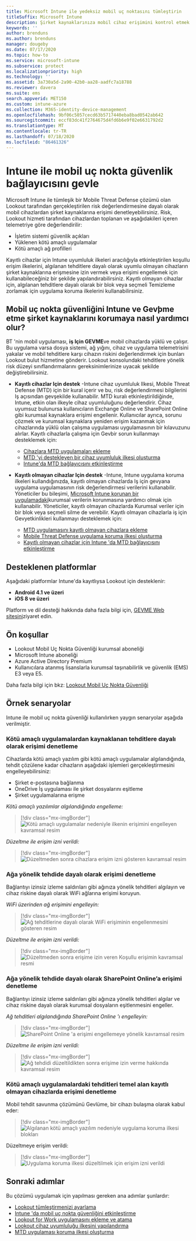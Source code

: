 ```yaml
---
title: Microsoft Intune ile yedeksiz mobil uç noktasını tümleştirin
titleSuffix: Microsoft Intune
description: Şirket kaynaklarınıza mobil cihaz erişimini kontrol etmek için Lookout Mobile Threat Defense’i (MTD) Intune ile tümleştirme hakkında bilgi edinin.
keywords: ''
author: brenduns
ms.author: brenduns
manager: dougeby
ms.date: 07/17/2020
ms.topic: how-to
ms.service: microsoft-intune
ms.subservice: protect
ms.localizationpriority: high
ms.technology: ''
ms.assetid: 3a730a5d-2a90-42b0-aa28-aadfc7a18788
ms.reviewer: davera
ms.suite: ems
search.appverid: MET150
ms.custom: intune-azure
ms.collection: M365-identity-device-management
ms.openlocfilehash: 9bf06c5057cecd63b5717440eba8bad0542ab642
ms.sourcegitcommit: eccf83dc41f2764675d4fd6b6e9f02e6631792d2
ms.translationtype: MT
ms.contentlocale: tr-TR
ms.lasthandoff: 07/18/2020
ms.locfileid: "86461326"
---
```

# <a name="lookout-mobile-endpoint-security-connector-with-intune"></a>Intune ile mobil uç nokta güvenlik bağlayıcısını gevle

Microsoft Intune ile tümleşik bir Mobile Threat Defense çözümü olan Lookout tarafından gerçekleştirilen risk değerlendirmesine dayalı olarak mobil cihazlardan şirket kaynaklarına erişimi denetleyebilirsiniz. Risk, Lookout hizmeti tarafından cihazlardan toplanan ve aşağıdakileri içeren telemetriye göre değerlendirilir:
- İşletim sistemi güvenlik açıkları
- Yüklenen kötü amaçlı uygulamalar
- Kötü amaçlı ağ profilleri

Kayıtlı cihazlar için Intune uyumluluk ilkeleri aracılığıyla etkinleştirilen koşullu erişim ilkelerini, algılanan tehditlere dayalı olarak uyumlu olmayan cihazların şirket kaynaklarına erişmesine izin vermek veya erişimi engellemek için kullanabileceğiniz bir şekilde yapılandırabilirsiniz. Kayıtlı olmayan cihazlar için, algılanan tehditlere dayalı olarak bir blok veya seçmeli Temizleme zorlamak için uygulama koruma ilkelerini kullanabilirsiniz.

## <a name="how-do-intune-and-lookout-mobile-endpoint-security-help-protect-company-resources"></a>Mobil uç nokta güvenliğini Intune ve Gevþme etme şirket kaynaklarını korumaya nasıl yardımcı olur?

BT 'nin mobil uygulaması, **iş Için GEVME**ve mobil cihazlarda yüklü ve çalışır. Bu uygulama varsa dosya sistemi, ağ yığını, cihaz ve uygulama telemetrisini yakalar ve mobil tehditlere karşı cihazın riskini değerlendirmek için bunları Lookout bulut hizmetine gönderir. Lookout konsolundaki tehditlere yönelik risk düzeyi sınıflandırmalarını gereksinimlerinize uyacak şekilde değiştirebilirsiniz.

- **Kayıtlı cihazlar Için destek** -Intune cihaz uyumluluk Ilkesi, Mobile Threat Defense (MTD) için bir kural içerir ve bu, risk değerlendirmesi bilgilerini Iş açısından gevşekilde kullanabilir. MTD kuralı etkinleştirildiğinde, Intune, etkin olan ilkeyle cihaz uyumluluğunu değerlendirir. Cihaz uyumsuz bulunursa kullanıcıların Exchange Online ve SharePoint Online gibi kurumsal kaynaklara erişimi engellenir. Kullanıcılar ayrıca, sorunu çözmek ve kurumsal kaynaklara yeniden erişim kazanmak için cihazlarında yüklü olan çalışma uygulaması uygulamasının bir kılavuzunu alırlar. Kayıtlı cihazlarla çalışma için Gevbir sorun kullanmayı desteklemek için:
  - [Cihazlara MTD uygulamaları ekleme](../protect/mtd-apps-ios-app-configuration-policy-add-assign.md)
  - [MTD 'yi destekleyen bir cihaz uyumluluk ilkesi oluşturma](../protect/mtd-device-compliance-policy-create.md)
  - [Intune'da MTD bağlayıcısını etkinleştirme](../protect/mtd-connector-enable.md)

- **Kayıtlı olmayan cihazlar Için destek** -Intune, Intune uygulama koruma ilkeleri kullandığınızda, kayıtlı olmayan cihazlarda Iş için gevyana uygulama uygulamasının risk değerlendirmesi verilerini kullanabilir. Yöneticiler bu bileşimi, [Microsoft Intune korunan bir uygulamadaki](../apps/apps-supported-intune-apps.md)kurumsal verilerin korunmasına yardımcı olmak için kullanabilir. Yöneticiler, kayıtlı olmayan cihazlarda Kurumsal veriler için bir blok veya seçmeli silme de verebilir. Kayıtlı olmayan cihazlarla iş için Gevyetkinlikleri kullanmayı desteklemek için:
  - [MTD uygulamasını kayıtlı olmayan cihazlara ekleme](../protect/mtd-add-apps-unenrolled-devices.md)
  - [Mobile Threat Defense uygulama koruma ilkesi oluşturma](../protect/mtd-app-protection-policy.md)
  - [Kayıtlı olmayan cihazlar için Intune 'da MTD bağlayıcısını etkinleştirme](../protect/mtd-enable-unenrolled-devices.md)

## <a name="supported-platforms"></a>Desteklenen platformlar

Aşağıdaki platformlar Intune'da kayıtlıysa Lookout için desteklenir:

- **Android 4.1 ve üzeri**  
- **iOS 8 ve üzeri**  

Platform ve dil desteği hakkında daha fazla bilgi için, [GEVME Web sitesini](https://personal.support.lookout.com/hc/articles/114094140253)ziyaret edin.  

## <a name="prerequisites"></a>Ön koşullar

- Lookout Mobil Uç Nokta Güvenliği kurumsal aboneliği  
- Microsoft Intune aboneliği
- Azure Active Directory Premium
- Kullanıcılara atanmış lisanslarla kurumsal taşınabilirlik ve güvenlik (EMS) E3 veya E5.  

Daha fazla bilgi için bkz: [Lookout Mobil Uç Nokta Güvenliği](https://www.lookout.com/products/mobile-endpoint-security)

## <a name="sample-scenarios"></a>Örnek senaryolar

Intune ile mobil uç nokta güvenliği kullanılırken yaygın senaryolar aşağıda verilmiştir.

### <a name="control-access-based-on-threats-from-malicious-apps"></a>Kötü amaçlı uygulamalardan kaynaklanan tehditlere dayalı olarak erişimi denetleme

Cihazlarda kötü amaçlı yazılım gibi kötü amaçlı uygulamalar algılandığında, tehdit çözülene kadar cihazların aşağıdaki işlemleri gerçekleştirmesini engelleyebilirsiniz:

- Şirket e-postasına bağlanma
- OneDrive İş uygulaması ile şirket dosyalarını eşitleme
- Şirket uygulamalarına erişme

*Kötü amaçlı yazılımlar algılandığında engelleme:*

> [!div class="mx-imgBorder"]
> ![Kötü amaçlı uygulamalar nedeniyle ilkenin erişimini engelleyen kavramsal resim](./media/lookout-mobile-threat-defense-connector/malicious-apps-blocked.png)

*Düzeltme ile erişim izni verildi:*

> [!div class="mx-imgBorder"]
> ![Düzeltmeden sonra cihazlara erişim izni gösteren kavramsal resim](./media/lookout-mobile-threat-defense-connector/malicious-apps-unblocked.png)

### <a name="control-access-based-on-threat-to-network"></a>Ağa yönelik tehdide dayalı olarak erişimi denetleme

Bağlantıyı izinsiz izleme saldırıları gibi ağınıza yönelik tehditleri algılayın ve cihaz riskine dayalı olarak WiFi ağlarına erişimi koruyun.

*WiFi üzerinden ağ erişimini engelleyin:*

> [!div class="mx-imgBorder"]
> ![Ağ tehditlerine dayalı olarak WiFi erişiminin engellenmesini gösteren resim](./media/lookout-mobile-threat-defense-connector/network-wifi-blocked.png)

*Düzeltme ile erişim izni verildi:*

> [!div class="mx-imgBorder"]
> ![Düzeltmeden sonra erişime izin veren Koşullu erişimin kavramsal resmi](./media/lookout-mobile-threat-defense-connector/network-wifi-unblocked.png)

### <a name="control-access-to-sharepoint-online-based-on-threat-to-network"></a>Ağa yönelik tehdide dayalı olarak SharePoint Online’a erişimi denetleme

Bağlantıyı izinsiz izleme saldırıları gibi ağınıza yönelik tehditleri algılar ve cihaz riskine dayalı olarak kurumsal dosyaların eşitlenmesini engeller.

*Ağ tehditleri algılandığında SharePoint Online 'ı engelleyin:*

> [!div class="mx-imgBorder"]
> ![SharePoint Online 'a erişimi engellemeye yönelik kavramsal resim](./media/lookout-mobile-threat-defense-connector/network-spo-blocked.png)

*Düzeltme ile erişim izni verildi:*

> [!div class="mx-imgBorder"]
> ![Ağ tehdidi düzeltildikten sonra erişime izin verme hakkında kavramsal resim](./media/lookout-mobile-threat-defense-connector/network-spo-unblocked.png)

### <a name="control-access-on-unenrolled-devices-based-on-threats-from-malicious-apps"></a>Kötü amaçlı uygulamalardaki tehditleri temel alan kayıtlı olmayan cihazlarda erişimi denetleme

Mobil tehdit savunma çözümünü Gevlüme, bir cihazı bulaşma olarak kabul eder:
> [!div class="mx-imgBorder"]
> ![Algılanan kötü amaçlı yazılım nedeniyle uygulama koruma ilkesi blokları](./media/lookout-mobile-threat-defense-connector/lookout-app-policy-block.png)

Düzeltmeye erişim verildi:

> [!div class="mx-imgBorder"]
> ![Uygulama koruma ilkesi düzeltilmek için erişim izni verildi](./media/lookout-mobile-threat-defense-connector/lookout-app-policy-remediated.png)

## <a name="next-steps"></a>Sonraki adımlar

Bu çözümü uygulamak için yapılması gereken ana adımlar şunlardır:

- [Lookout tümleştirmenizi ayarlama](lookout-mtd-connector-integration.md)
- [Intune 'da mobil uç nokta güvenliğini etkinleştirme](mtd-connector-enable.md)
- [Lookout for Work uygulamasını ekleme ve atama](mtd-apps-ios-app-configuration-policy-add-assign.md)
- [Lookout cihaz uyumluluğu ilkesini yapılandırma](mtd-device-compliance-policy-create.md)
- [MTD uygulaması koruma ilkesi oluşturma](mtd-app-protection-policy.md)
